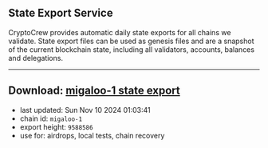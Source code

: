 ## State Export Service
CryptoCrew provides automatic daily state exports for all chains we validate. State export files can be used as genesis files and are a snapshot of the current blockchain state, including all validators, accounts, balances and delegations.

---
**Download: [migaloo-1 state export](https://dl-eu2.ccvalidators.com/SERVICE/migaloo/migaloo-1_export_9588586.json)**
---

- last updated: Sun Nov 10 2024 01:03:41
- chain id: `migaloo-1`
- export height: `9588586`
- use for: airdrops, local tests, chain recovery
